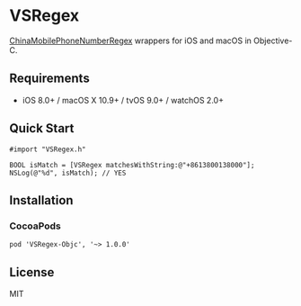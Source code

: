 # VSRegex

[ChinaMobilePhoneNumberRegex] wrappers for iOS and macOS in Objective-C.

## Requirements

- iOS 8.0+ / macOS X 10.9+ / tvOS 9.0+ / watchOS 2.0+

## Quick Start

```objc
#import "VSRegex.h"

BOOL isMatch = [VSRegex matchesWithString:@"+8613800138000"];
NSLog(@"%d", isMatch); // YES
```

## Installation

### CocoaPods

```
pod 'VSRegex-Objc', '~> 1.0.0'
```

## License

MIT

[ChinaMobilePhoneNumberRegex]: https://github.com/VincentSit/ChinaMobilePhoneNumberRegex


